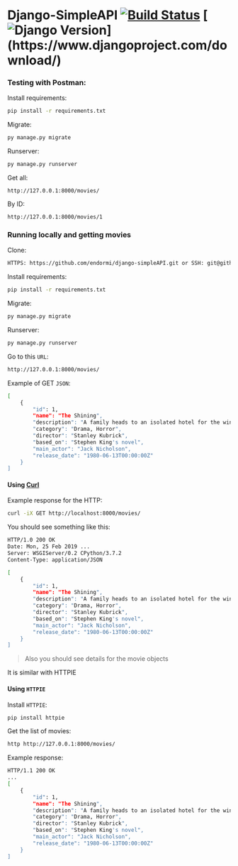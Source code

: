 # Django-SimpleAPI [![Build Status](https://travis-ci.org/endormi/django-simpleAPI.svg?branch=master)](https://travis-ci.org/endormi/django-simpleAPI) [![Django Version](https://img.shields.io/badge/django-2.1.9-brightgreen.svg?)](https://www.djangoproject.com/download/)  

### Testing with Postman:

Install requirements:

```sh
pip install -r requirements.txt
```

Migrate:

```sh
py manage.py migrate
```

Runserver:

```sh
py manage.py runserver
```

Get all:

```
http://127.0.0.1:8000/movies/
```

By ID:

```
http://127.0.0.1:8000/movies/1
```

### Running locally and getting movies

Clone:

```sh
HTTPS: https://github.com/endormi/django-simpleAPI.git or SSH: git@github.com:endormi/django-simpleAPI.git
```

Install requirements:

```sh
pip install -r requirements.txt
```

Migrate:

```sh
py manage.py migrate
```

Runserver:

```sh
py manage.py runserver
```

Go to this `URL`:

```sh
http://127.0.0.1:8000/movies/
```

Example of GET `JSON`:

```sh
[
    {
        "id": 1,
        "name": "The Shining",
        "description": "A family heads to an isolated hotel for the winter where a sinister presence influences the father into violence, while his psychic son sees horrific forebodings from both past and future.",
        "category": "Drama, Horror",
        "director": "Stanley Kubrick",
        "based_on": "Stephen King's novel",
        "main_actor": "Jack Nicholson",
        "release_date": "1980-06-13T00:00:00Z"
    }
]
```

#### Using [Curl](https://curl.haxx.se/download.html)

Example response for the HTTP:

```sh
curl -iX GET http://localhost:8000/movies/
```

You should see something like this:

```sh
HTTP/1.0 200 OK
Date: Mon, 25 Feb 2019 ...
Server: WSGIServer/0.2 CPython/3.7.2
Content-Type: application/JSON

[
    {
        "id": 1,
        "name": "The Shining",
        "description": "A family heads to an isolated hotel for the winter where a sinister presence influences the father into violence, while his psychic son sees horrific forebodings from both past and future.",
        "category": "Drama, Horror",
        "director": "Stanley Kubrick",
        "based_on": "Stephen King's novel",
        "main_actor": "Jack Nicholson",
        "release_date": "1980-06-13T00:00:00Z"
    }
]
```

> Also you should see details for the movie objects

It is similar with HTTPIE

#### Using `HTTPIE`

Install `HTTPIE`:

```sh
pip install httpie
```

Get the list of movies:

```sh
http http://127.0.0.1:8000/movies/
```

Example response:

```sh
HTTP/1.1 200 OK
...
[
    {
        "id": 1,
        "name": "The Shining",
        "description": "A family heads to an isolated hotel for the winter where a sinister presence influences the father into violence, while his psychic son sees horrific forebodings from both past and future.",
        "category": "Drama, Horror",
        "director": "Stanley Kubrick",
        "based_on": "Stephen King's novel",
        "main_actor": "Jack Nicholson",
        "release_date": "1980-06-13T00:00:00Z"
    }
]
```

